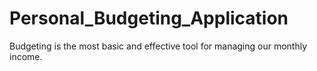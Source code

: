 # Personal_Budgeting_Application
Budgeting is the most basic and effective tool for managing our monthly income.
